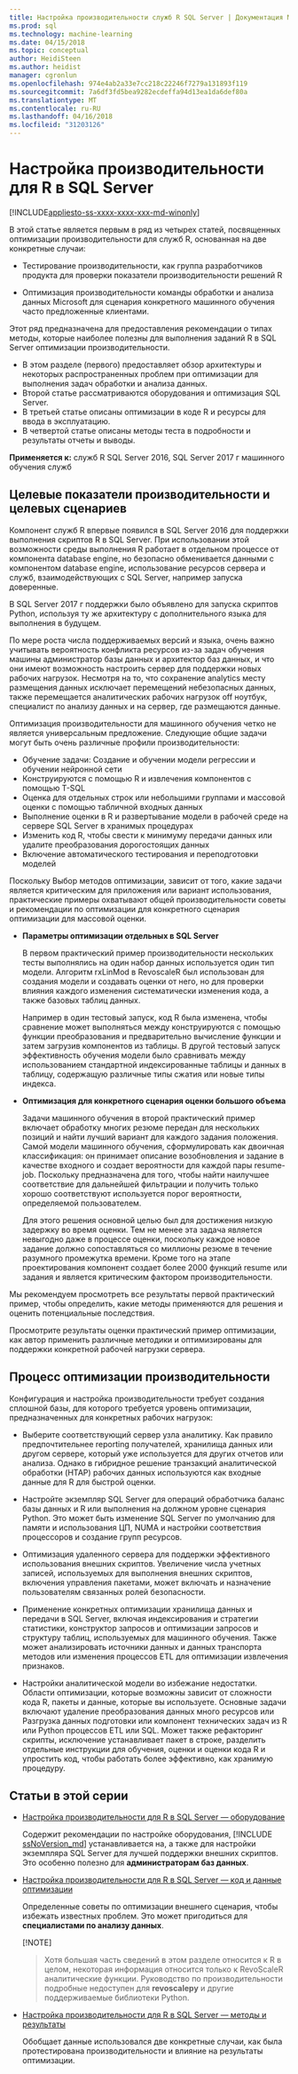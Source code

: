```yaml
---
title: Настройка производительности служб R SQL Server | Документация Майкрософт
ms.prod: sql
ms.technology: machine-learning
ms.date: 04/15/2018
ms.topic: conceptual
author: HeidiSteen
ms.author: heidist
manager: cgronlun
ms.openlocfilehash: 974e4ab2a33e7cc218c22246f7279a131893f119
ms.sourcegitcommit: 7a6df3fd5bea9282ecdeffa94d13ea1da6def80a
ms.translationtype: MT
ms.contentlocale: ru-RU
ms.lasthandoff: 04/16/2018
ms.locfileid: "31203126"
---
```

# <a name="performance-tuning-for-r-in-sql-server"></a>Настройка производительности для R в SQL Server
[!INCLUDE[appliesto-ss-xxxx-xxxx-xxx-md-winonly](../../includes/appliesto-ss-xxxx-xxxx-xxx-md-winonly.md)]

В этой статье является первым в ряд из четырех статей, посвященных оптимизации производительности для служб R, основанная на две конкретные случаи:

- Тестирование производительности, как группа разработчиков продукта для проверки показатели производительности решений R

- Оптимизация производительности команды обработки и анализа данных Microsoft для сценария конкретного машинного обучения часто предложенные клиентами.

Этот ряд предназначена для предоставления рекомендации о типах методы, которые наиболее полезны для выполнения заданий R в SQL Server оптимизации производительности.

+ В этом разделе (первого) предоставляет обзор архитектуры и некоторых распространенных проблем при оптимизации для выполнения задач обработки и анализа данных.
+ Второй статье рассматриваются оборудования и оптимизация SQL Server.
+ В третьей статье описаны оптимизации в коде R и ресурсы для ввода в эксплуатацию.
+ В четвертой статье описаны методы теста в подробности и результаты отчеты и выводы.

**Применяется к:** служб R SQL Server 2016, SQL Server 2017 г машинного обучения служб

## <a name="performance-goals-and-targeted-scenarios"></a>Целевые показатели производительности и целевых сценариев

Компонент служб R впервые появился в SQL Server 2016 для поддержки выполнения скриптов R в SQL Server. При использовании этой возможности среды выполнения R работает в отдельном процессе от компонента database engine, но безопасно обменивается данными с компонентом database engine, использование ресурсов сервера и служб, взаимодействующих с SQL Server, например запуска доверенные.

В SQL Server 2017 г поддержки было объявлено для запуска скриптов Python, используя ту же архитектуру с дополнительного языка для выполнения в будущем.

По мере роста числа поддерживаемых версий и языка, очень важно учитывать вероятность конфликта ресурсов из-за задач обучения машины администратор базы данных и архитектор баз данных, и что они имеют возможность настроить сервер для поддержки новых рабочих нагрузок. Несмотря на то, что сохранение analytics месту размещения данных исключает перемещений небезопасных данных, также перемещается аналитических рабочих нагрузок off ноутбук, специалист по анализу данных и на сервер, где размещаются данные.

Оптимизация производительности для машинного обучения четко не является универсальным предложение. Следующие общие задачи могут быть очень различные профили производительности:

- Обучение задачи: Создание и обучении модели регрессии и обучении нейронной сети
- Конструируются с помощью R и извлечения компонентов с помощью T-SQL
- Оценка для отдельных строк или небольшими группами и массовой оценки с помощью табличной входных данных
- Выполнение оценки в R и развертывание модели в рабочей среде на сервере SQL Server в хранимых процедурах
- Изменить код R, чтобы свести к минимуму передачи данных или удалите преобразования дорогостоящих данных
- Включение автоматического тестирования и переподготовки моделей

Поскольку Выбор методов оптимизации, зависит от того, какие задачи является критическим для приложения или вариант использования, практические примеры охватывают общей производительности советы и рекомендации по оптимизации для конкретного сценария оптимизации для массовой оценки.

+ **Параметры оптимизации отдельных в SQL Server**

    В первом практический пример производительности нескольких тесты выполнялись на один набор данных используется один тип модели. Алгоритм rxLinMod в RevoscaleR был использован для создания модели и создавать оценки от него, но для проверки влияния каждого изменения систематически изменения кода, а также базовых таблиц данных.

    Например в один тестовый запуск, код R была изменена, чтобы сравнение может выполняться между конструируются с помощью функции преобразования и предварительно вычисление функции и затем загрузив компонентов из таблицы. В другой тестовый запуск эффективность обучения модели было сравнивать между использованием стандартной индексированные таблицы и данных в таблицу, содержащую различные типы сжатия или новые типы индекса.

+ **Оптимизация для конкретного сценария оценки большого объема**

    Задачи машинного обучения в второй практический пример включает обработку многих резюме передан для нескольких позиций и найти лучший вариант для каждого задания положения. Самой модели машинного обучения, сформулировать как двоичная классификация: он принимает описание возобновления и задание в качестве входного и создает вероятности для каждой пары resume-job. Поскольку предназначена для того, чтобы найти наилучшее соответствие для дальнейшей фильтрации и получить только хорошо соответствуют используется порог вероятности, определяемой пользователем.

    Для этого решения основной целью был для достижения низкую задержку во время оценки. Тем не менее эта задача является невыгодно даже в процессе оценки, поскольку каждое новое задание должно сопоставляться со миллионы резюме в течение разумного промежутка времени. Кроме того на этапе проектирования компонент создает более 2000 функций resume или задания и является критическим фактором производительности.

Мы рекомендуем просмотреть все результаты первой практический пример, чтобы определить, какие методы применяются для решения и оценить потенциальные последствия.

Просмотрите результаты оценки практический пример оптимизации, как автор применить различные методики и оптимизированы для поддержки конкретной рабочей нагрузки сервера.

## <a name="performance-optimization-process"></a>Процесс оптимизации производительности

Конфигурация и настройка производительности требует создания сплошной базы, для которого требуется уровень оптимизации, предназначенных для конкретных рабочих нагрузок:

- Выберите соответствующий сервер узла аналитику. Как правило предпочтительнее reporting получателей, хранилища данных или другом сервере, который уже используется для других отчетов или анализа. Однако в гибридное решение транзакций аналитической обработки (HTAP) рабочих данных используются как входные данные для R для быстрой оценки.

- Настройте экземпляр SQL Server для операций обработчика баланс базы данных и R или выполнения на должном уровне сценария Python. Это может быть изменение SQL Server по умолчанию для памяти и использования ЦП, NUMA и настройки соответствия процессоров и создание групп ресурсов.

- Оптимизация удаленного сервера для поддержки эффективного использования внешних скриптов. Увеличение числа учетных записей, используемых для выполнения внешних скриптов, включения управления пакетами, может включать и назначение пользователям связанных ролей безопасности.

- Применение конкретных оптимизации хранилища данных и передачи в SQL Server, включая индексирования и стратегии статистики, конструктор запросов и оптимизации запросов и структуру таблиц, используемых для машинного обучения. Также может анализировать источники данных и данных транспорта методов или изменения процессов ETL для оптимизации извлечения признаков.

- Настройки аналитической модели во избежание недостатки. Области оптимизации, которые возможны зависит от сложности кода R, пакеты и данные, которые вы используете. Основные задачи включают удаление преобразования данных много ресурсов или Разгрузка данных подготовки или компонент технических задач из R или Python процессов ETL или SQL. Может также рефакторинг скрипты, исключение устанавливает пакет в строке, разделить отдельные инструкции для обучения, оценки и оценки кода R и упростить код, чтобы работать более эффективно, как хранимую процедуру.

## <a name="articles-in-this-series"></a>Статьи в этой серии

+ [Настройка производительности для R в SQL Server — оборудование](..\r\sql-server-configuration-r-services.md)

    Содержит рекомендации по настройке оборудования, [!INCLUDE [ssNoVersion_md](..\..\includes\ssnoversion-md.md)] устанавливается на, а также для настройки экземпляра SQL Server для лучшей поддержки внешних скриптов. Это особенно полезно для **администраторам баз данных**.

+ [Настройка производительности для R в SQL Server — код и данные оптимизации](..\r\r-and-data-optimization-r-services.md)

    Определенные советы по оптимизации внешнего сценария, чтобы избежать известных проблем. Это может пригодиться для **специалистами по анализу данных**.

    [!NOTE]
    > Хотя большая часть сведений в этом разделе относится к R в целом, некоторая информация относится только к RevoScaleR аналитические функции. Руководство по производительности подробные недоступен для **revoscalepy** и другие поддерживаемые библиотеки Python.

+ [Настройка производительности для R в SQL Server — методы и результаты](..\r\performance-case-study-r-services.md)

    Обобщает данные использовался две конкретные случаи, как была протестирована производительности и влияние на результаты оптимизации.
